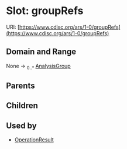 
# Slot: groupRefs




URI: [https://www.cdisc.org/ars/1-0/groupRefs](https://www.cdisc.org/ars/1-0/groupRefs)


## Domain and Range

None &#8594;  <sub>0..\*</sub> [AnalysisGroup](AnalysisGroup.md)

## Parents


## Children


## Used by

 * [OperationResult](OperationResult.md)
